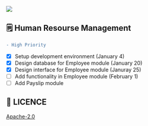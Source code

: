 ![](https://github.com/isaacdarcilla/hrms/blob/main/screenshot.png)

## 🗒️ Human Resourse Management

```diff
- High Priority
```

- [X] Setup development environment (January 4)
- [X] Design database for Employee module (January 20)
- [X] Design interface for Employee module (Januray 25)
- [ ] Add functionality in Employee module (February 1)
- [ ] Add Payslip module

## 🔖 LICENCE
[Apache-2.0](https://github.com/isaacdarcilla/hrms/blob/master/LICENSE)
